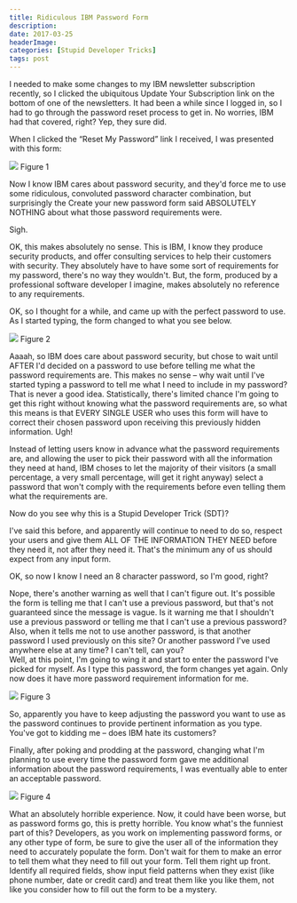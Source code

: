 ```yaml
---
title: Ridiculous IBM Password Form
description: 
date: 2017-03-25
headerImage: 
categories: [Stupid Developer Tricks]
tags: post
---
```

  
I needed to make some changes to my IBM newsletter subscription recently, so I clicked the ubiquitous Update Your Subscription link on the bottom of one of the newsletters. It had been a while since I logged in, so I had to go through the password reset process to get in. No worries, IBM had that covered, right? Yep, they sure did.

When I clicked the “Reset My Password” link I received, I was presented with this form:

![](/images/2017/ridiculous-ibm-password-form-01.png)
Figure 1

Now I know IBM cares about password security, and they'd force me to use some ridiculous, convoluted password character combination, but surprisingly the Create your new password form said ABSOLUTELY NOTHING about what those password requirements were.

Sigh.

OK, this makes absolutely no sense. This is IBM, I know they produce security products, and offer consulting services to help their customers with security. They absolutely have to have some sort of requirements for my password, there's no way they wouldn't. But, the form, produced by a professional software developer I imagine, makes absolutely no reference to any requirements.

OK, so I thought for a while, and came up with the perfect password to use. As I started typing, the form changed to what you see below.

![](/images/2017/ridiculous-ibm-password-form-02.png)
Figure 2

Aaaah, so IBM does care about password security, but chose to wait until AFTER I'd decided on a password to use before telling me what the password requirements are. This makes no sense – why wait until I've started typing a password to tell me what I need to include in my password? That is never a good idea. Statistically, there's limited chance I'm going to get this right without knowing what the password requirements are, so what this means is that EVERY SINGLE USER who uses this form will have to correct their chosen password upon receiving this previously hidden information. Ugh!

Instead of letting users know in advance what the password requirements are, and allowing the user to pick their password with all the information they need at hand, IBM choses to let the majority of their visitors (a small percentage, a very small percentage, will get it right anyway) select a password that won't comply with the requirements before even telling them what the requirements are.

Now do you see why this is a Stupid Developer Trick (SDT)?

I've said this before, and apparently will continue to need to do so, respect your users and give them ALL OF THE INFORMATION THEY NEED before they need it, not after they need it. That's the minimum any of us should expect from any input form.

OK, so now I know I need an 8 character password, so I'm good, right?

Nope, there's another warning as well that I can't figure out. It's possible the form is telling me that I can't use a previous password, but that's not guaranteed since the message is vague. Is it warning me that I shouldn't use a previous password or telling me that I can't use a previous password? Also, when it tells me not to use another password, is that another password I used previously on this site? Or another password I've used anywhere else at any time? I can't tell, can you?  
Well, at this point, I'm going to wing it and start to enter the password I've picked for myself. As I type this password, the form changes yet again. Only now does it have more password requirement information for me.

![](/images/2017/ridiculous-ibm-password-form-03.png)
Figure 3

So, apparently you have to keep adjusting the password you want to use as the password continues to provide pertinent information as you type. You've got to kidding me – does IBM hate its customers?

Finally, after poking and prodding at the password, changing what I'm planning to use every time the password form gave me additional information about the password requirements, I was eventually able to enter an acceptable password.

![](/images/2017/ridiculous-ibm-password-form-04.png)
Figure 4

What an absolutely horrible experience. Now, it could have been worse, but as password forms go, this is pretty horrible. You know what's the funniest part of this? Developers, as you work on implementing password forms, or any other type of form, be sure to give the user all of the information they need to accurately populate the form. Don't wait for them to make an error to tell them what they need to fill out your form. Tell them right up front. Identify all required fields, show input field patterns when they exist (like phone number, date or credit card) and treat them like you like them, not like you consider how to fill out the form to be a mystery.